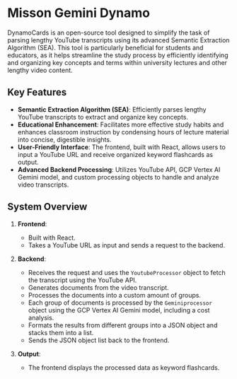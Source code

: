 # Misson Gemini Dynamo

DynamoCards is an open-source tool designed to simplify the task of parsing lengthy YouTube transcripts using its advanced Semantic Extraction Algorithm (SEA). This tool is particularly beneficial for students and educators, as it helps streamline the study process by efficiently identifying and organizing key concepts and terms within university lectures and other lengthy video content.

## Key Features

- **Semantic Extraction Algorithm (SEA)**: Efficiently parses lengthy YouTube transcripts to extract and organize key concepts.
- **Educational Enhancement**: Facilitates more effective study habits and enhances classroom instruction by condensing hours of lecture material into concise, digestible insights.
- **User-Friendly Interface**: The frontend, built with React, allows users to input a YouTube URL and receive organized keyword flashcards as output.
- **Advanced Backend Processing**: Utilizes YouTube API, GCP Vertex AI Gemini model, and custom processing objects to handle and analyze video transcripts.

## System Overview

1. **Frontend**:

   - Built with React.
   - Takes a YouTube URL as input and sends a request to the backend.

2. **Backend**:

   - Receives the request and uses the `YoutubeProcessor` object to fetch the transcript using the YouTube API.
   - Generates documents from the video transcript.
   - Processes the documents into a custom amount of groups.
   - Each group of documents is processed by the `Geminiprocessor` object using the GCP Vertex AI Gemini model, including a cost analysis.
   - Formats the results from different groups into a JSON object and stacks them into a list.
   - Sends the JSON object list back to the frontend.

3. **Output**:
   - The frontend displays the processed data as keyword flashcards.
